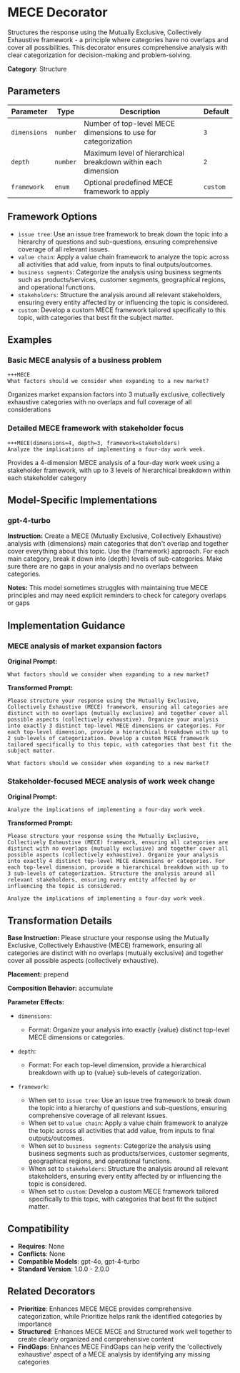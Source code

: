 # MECE Decorator

Structures the response using the Mutually Exclusive, Collectively Exhaustive framework - a principle where categories have no overlaps and cover all possibilities. This decorator ensures comprehensive analysis with clear categorization for decision-making and problem-solving.

**Category**: Structure

## Parameters

| Parameter | Type | Description | Default |
|-----------|------|-------------|--------|
| `dimensions` | `number` | Number of top-level MECE dimensions to use for categorization | `3` |
| `depth` | `number` | Maximum level of hierarchical breakdown within each dimension | `2` |
| `framework` | `enum` | Optional predefined MECE framework to apply | `custom` |

## Framework Options

- `issue tree`: Use an issue tree framework to break down the topic into a hierarchy of questions and sub-questions, ensuring comprehensive coverage of all relevant issues.
- `value chain`: Apply a value chain framework to analyze the topic across all activities that add value, from inputs to final outputs/outcomes.
- `business segments`: Categorize the analysis using business segments such as products/services, customer segments, geographical regions, and operational functions.
- `stakeholders`: Structure the analysis around all relevant stakeholders, ensuring every entity affected by or influencing the topic is considered.
- `custom`: Develop a custom MECE framework tailored specifically to this topic, with categories that best fit the subject matter.

## Examples

### Basic MECE analysis of a business problem

```
+++MECE
What factors should we consider when expanding to a new market?
```

Organizes market expansion factors into 3 mutually exclusive, collectively exhaustive categories with no overlaps and full coverage of all considerations

### Detailed MECE framework with stakeholder focus

```
+++MECE(dimensions=4, depth=3, framework=stakeholders)
Analyze the implications of implementing a four-day work week.
```

Provides a 4-dimension MECE analysis of a four-day work week using a stakeholder framework, with up to 3 levels of hierarchical breakdown within each stakeholder category

## Model-Specific Implementations

### gpt-4-turbo

**Instruction:** Create a MECE (Mutually Exclusive, Collectively Exhaustive) analysis with {dimensions} main categories that don't overlap and together cover everything about this topic. Use the {framework} approach. For each main category, break it down into {depth} levels of sub-categories. Make sure there are no gaps in your analysis and no overlaps between categories.

**Notes:** This model sometimes struggles with maintaining true MECE principles and may need explicit reminders to check for category overlaps or gaps


## Implementation Guidance

### MECE analysis of market expansion factors

**Original Prompt:**
```
What factors should we consider when expanding to a new market?
```

**Transformed Prompt:**
```
Please structure your response using the Mutually Exclusive, Collectively Exhaustive (MECE) framework, ensuring all categories are distinct with no overlaps (mutually exclusive) and together cover all possible aspects (collectively exhaustive). Organize your analysis into exactly 3 distinct top-level MECE dimensions or categories. For each top-level dimension, provide a hierarchical breakdown with up to 2 sub-levels of categorization. Develop a custom MECE framework tailored specifically to this topic, with categories that best fit the subject matter.

What factors should we consider when expanding to a new market?
```

### Stakeholder-focused MECE analysis of work week change

**Original Prompt:**
```
Analyze the implications of implementing a four-day work week.
```

**Transformed Prompt:**
```
Please structure your response using the Mutually Exclusive, Collectively Exhaustive (MECE) framework, ensuring all categories are distinct with no overlaps (mutually exclusive) and together cover all possible aspects (collectively exhaustive). Organize your analysis into exactly 4 distinct top-level MECE dimensions or categories. For each top-level dimension, provide a hierarchical breakdown with up to 3 sub-levels of categorization. Structure the analysis around all relevant stakeholders, ensuring every entity affected by or influencing the topic is considered.

Analyze the implications of implementing a four-day work week.
```

## Transformation Details

**Base Instruction:** Please structure your response using the Mutually Exclusive, Collectively Exhaustive (MECE) framework, ensuring all categories are distinct with no overlaps (mutually exclusive) and together cover all possible aspects (collectively exhaustive).

**Placement:** prepend

**Composition Behavior:** accumulate

**Parameter Effects:**

- `dimensions`:
  - Format: Organize your analysis into exactly {value} distinct top-level MECE dimensions or categories.

- `depth`:
  - Format: For each top-level dimension, provide a hierarchical breakdown with up to {value} sub-levels of categorization.

- `framework`:
  - When set to `issue tree`: Use an issue tree framework to break down the topic into a hierarchy of questions and sub-questions, ensuring comprehensive coverage of all relevant issues.
  - When set to `value chain`: Apply a value chain framework to analyze the topic across all activities that add value, from inputs to final outputs/outcomes.
  - When set to `business segments`: Categorize the analysis using business segments such as products/services, customer segments, geographical regions, and operational functions.
  - When set to `stakeholders`: Structure the analysis around all relevant stakeholders, ensuring every entity affected by or influencing the topic is considered.
  - When set to `custom`: Develop a custom MECE framework tailored specifically to this topic, with categories that best fit the subject matter.

## Compatibility

- **Requires**: None
- **Conflicts**: None
- **Compatible Models**: gpt-4o, gpt-4-turbo
- **Standard Version**: 1.0.0 - 2.0.0

## Related Decorators

- **Prioritize**: Enhances MECE MECE provides comprehensive categorization, while Prioritize helps rank the identified categories by importance
- **Structured**: Enhances MECE MECE and Structured work well together to create clearly organized and comprehensive content
- **FindGaps**: Enhances MECE FindGaps can help verify the 'collectively exhaustive' aspect of a MECE analysis by identifying any missing categories

